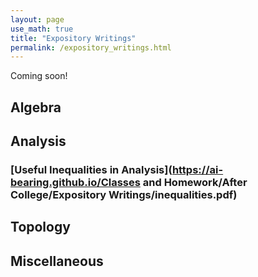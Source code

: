 ```yaml
---
layout: page
use_math: true
title: "Expository Writings"
permalink: /expository_writings.html
---
```

Coming soon!

## Algebra

## Analysis
### [Useful Inequalities in Analysis](https://ai-bearing.github.io/Classes and Homework/After College/Expository Writings/inequalities.pdf)
## Topology

## Miscellaneous
